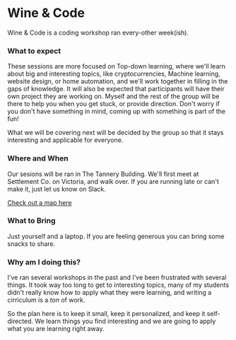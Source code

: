 # Wine & Code

Wine & Code is a coding workshop ran every-other week(ish).


### What to expect

These sessions are more focused on Top-down learning, where we'll learn about big and interesting topics, like cryptocurrencies, Machine learning, website design, or home automation, and we'll work together in filling in the gaps of knowledge. It will also be expected that participants will have their own project they are working on. Myself and the rest of the group will be there to help you when you get stuck, or provide direction. Don't worry if you don't have something in mind, coming up with something is part of the fun!

What we will be covering next will be decided by the group so that it stays interesting and applicable for everyone.


### Where and When
Our sesions will be ran in The Tannery Building. We'll first meet at Settlement Co. on Victoria, and walk over. If you are running late or can't make it, just let us know on Slack.

[Check out a map here](https://goo.gl/maps/PiarvmMyXhF2)


### What to Bring
Just yourself and a laptop. If you are feeling generous you can bring some snacks to share.


### Why am I doing this?
I've ran several workshops in the past and I've been frustrated with several things. It took way too long to get to interesting topics, many of my students didn't really know how to apply what they were learning, and writing a cirriculum is a _ton_ of work.

So the plan here is to keep it small, keep it personalized, and keep it self-directed. We learn things you find interesting and we are going to apply what you are learning right away.
